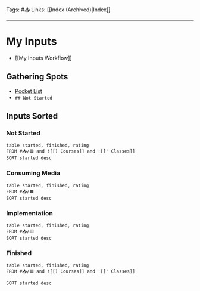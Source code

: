 Tags: #📥 
Links: [[Index (Archived)|Index]]
___
# My Inputs
- [[My Inputs Workflow]]
## Gathering Spots
- [Pocket List](https://getpocket.com/my-list)
- `## Not Started`
## Inputs Sorted
### Not Started
```dataview
table started, finished, rating
FROM #📥/🟥 and ![[) Courses]] and ![[' Classes]]
SORT started desc
```
### Consuming Media
```dataview
table started, finished, rating
FROM #📥/🟧 
SORT started desc
```
### Implementation
```dataview
table started, finished, rating
FROM #📥/🟨
SORT started desc
```
### Finished
```dataview
table started, finished, rating
FROM #📥/🟩 and ![[) Courses]] and ![[' Classes]]

SORT started desc
```